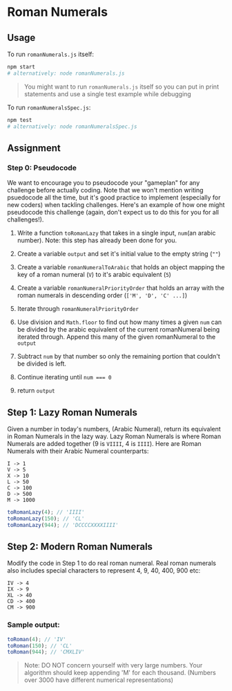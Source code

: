 # Roman Numerals

## Usage

To run `romanNumerals.js` itself:

```sh
npm start
# alternatively: node romanNumerals.js
```

> You might want to run `romanNumerals.js` itself so you can put in print statements and use a single test example while debugging

To run `romanNumeralsSpec.js`:

```sh
npm test
# alternatively: node romanNumeralsSpec.js
```

## Assignment

### Step 0: Pseudocode

We want to encourage you to pseudocode your "gameplan" for any challenge before actually coding. Note that we won't mention writing psuedocode all the time, but it's good practice to implement (especially for new coders) when tackling challenges. Here's an example of how one might pseudocode this challenge (again, don't expect us to do this for you for all challenges!).

1. Write a function `toRomanLazy` that takes in a single input, `num`(an arabic number). Note: this step has already been done for you.

2. Create a variable `output` and set it's initial value to the empty string (`""`)

3. Create a variable `romanNumeralToArabic` that holds an object mapping the key of a roman numeral (`V`) to it's arabic equivalent (`5`)

4. Create a variable `romanNumeralPriorityOrder` that holds an array with the roman numerals in descending order (`['M', 'D', 'C' ...]`)

5. Iterate through `romanNumeralPriorityOrder`

6. Use division and `Math.floor` to find out how many times a given `num` can be divided by the arabic equivalent of the current romanNumeral being iterated through. Append this many of the given romanNumeral to the `output`

7. Subtract `num` by that number so only the remaining portion that couldn't be divided is left.

8. Continue iterating until `num === 0`

9. return `output`

## Step 1: Lazy Roman Numerals

Given a number in today's numbers, (Arabic Numeral), return its equivalent in Roman Numerals in the lazy way. Lazy Roman Numerals is where Roman Numerals are added together (9 is `VIIII`, 4 is `IIII`). Here are Roman Numerals with their Arabic Numeral counterparts:

```
I -> 1
V -> 5
X -> 10
L -> 50
C -> 100
D -> 500
M -> 1000
```

```js
toRomanLazy(4); // 'IIII'
toRomanLazy(150); // 'CL'
toRomanLazy(944); // 'DCCCCXXXXIIII'
```

## Step 2: Modern Roman Numerals

Modify the code in Step 1 to do real roman numeral. Real roman numerals also includes special characters to represent 4, 9, 40, 400, 900 etc:

```
IV -> 4
IX -> 9
XL -> 40
CD -> 400
CM -> 900
```

### Sample output:

```js
toRoman(4); // 'IV'
toRoman(150); // 'CL'
toRoman(944); // 'CMXLIV'
```

> Note: DO NOT concern yourself with very large numbers. Your algorithm should keep appending 'M' for each thousand. (Numbers over 3000 have different numerical representations)
